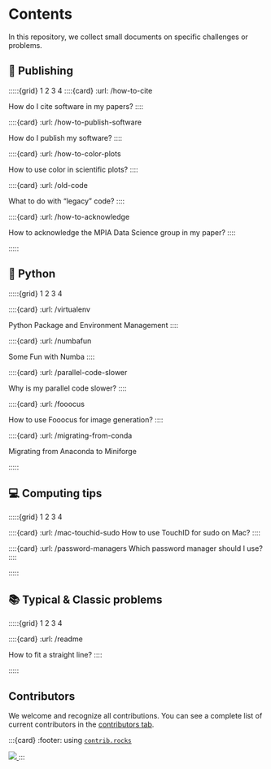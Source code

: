 
# Contents

In this repository, we collect small documents on specific challenges or problems.


## 📝 Publishing

:::::{grid} 1 2 3 4
::::{card}
:url: /how-to-cite

How do I cite software in my papers?
::::

::::{card}
:url: /how-to-publish-software

How do I publish my software?
::::

::::{card}
:url: /how-to-color-plots

How to use color in scientific plots?
::::

::::{card}
:url: /old-code

What to do with “legacy” code?
::::

::::{card}
:url: /how-to-acknowledge

How to acknowledge the MPIA Data Science group in my paper?
::::

:::::

## 🐍 Python

:::::{grid} 1 2 3 4

::::{card}
:url: /virtualenv

Python Package and Environment Management
::::

::::{card}
:url: /numbafun

Some Fun with Numba
::::

::::{card}
:url: /parallel-code-slower

Why is my parallel code slower?
::::

::::{card}
:url: /fooocus

How to use Fooocus for image generation?
::::

::::{card}
:url: /migrating-from-conda

Migrating from Anaconda to Miniforge

:::::

## 💻 Computing tips

:::::{grid} 1 2 3 4

::::{card}
:url: /mac-touchid-sudo
How to use TouchID for sudo on Mac?
::::

::::{card}
:url: /password-managers
Which password manager should I use?
::::

:::::



## 📚 Typical & Classic problems

:::::{grid} 1 2 3 4

::::{card}
:url: /readme

How to fit a straight line?
::::

:::::

## Contributors


We welcome and recognize all contributions. You can see a complete list of current contributors in the [contributors tab](https://github.com/mpi-astronomy/FAQ/graphs/contributors).

:::{card}
:footer: using [`contrib.rocks`](https://contrib.rocks) 

<a href="https://github.com/mpi-astronomy/FAQ/graphs/contributors">
  <img src="https://contrib.rocks/image?repo=mpi-astronomy/FAQ" />
</a>
:::